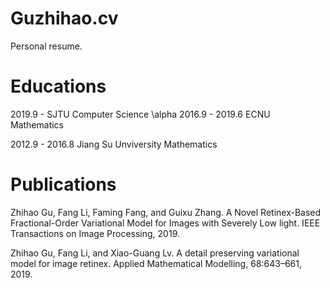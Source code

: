 # Guzhihao.cv
Personal resume.

# Educations
2019.9 -        SJTU Computer Science \alpha
2016.9 - 2019.6 ECNU Mathematics

2012.9 - 2016.8 Jiang Su Unviversity Mathematics

# Publications
Zhihao Gu, Fang Li, Faming Fang, and Guixu Zhang. A Novel Retinex-Based Fractional-Order Variational Model for Images with Severely Low light. IEEE Transactions on Image Processing, 2019.

Zhihao Gu, Fang Li, and Xiao-Guang Lv. A detail preserving variational model for image retinex. Applied Mathematical Modelling, 68:643–661, 2019.
